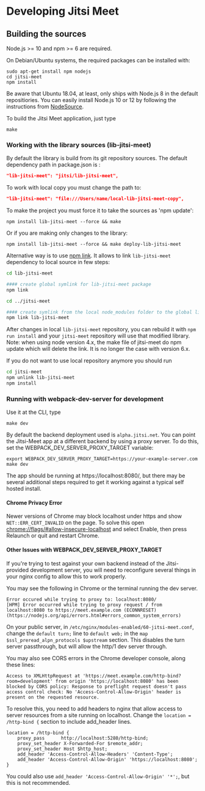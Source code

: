 # Developing Jitsi Meet

## Building the sources

Node.js >= 10 and npm >= 6 are required.

On Debian/Ubuntu systems, the required packages can be installed with:
```
sudo apt-get install npm nodejs
cd jitsi-meet
npm install
```

Be aware that Ubuntu 18.04, at least, only ships with Node.js 8 in the default repositiories.  You can easily install Node.js 10 or 12 by following the instructions from [NodeSource](https://github.com/nodesource/distributions/blob/master/README.md#debinstall).

To build the Jitsi Meet application, just type
```
make
```

### Working with the library sources (lib-jitsi-meet)

By default the library is build from its git repository sources. The default dependency path in package.json is :
```json
"lib-jitsi-meet": "jitsi/lib-jitsi-meet",
```

To work with local copy you must change the path to:
```json
"lib-jitsi-meet": "file:///Users/name/local-lib-jitsi-meet-copy",
```

To make the project you must force it to take the sources as 'npm update':
```
npm install lib-jitsi-meet --force && make
```

Or if you are making only changes to the library:
```
npm install lib-jitsi-meet --force && make deploy-lib-jitsi-meet
```

Alternative way is to use [npm link](https://docs.npmjs.com/cli/link).
It allows to link `lib-jitsi-meet` dependency to local source in few steps:

```bash
cd lib-jitsi-meet

#### create global symlink for lib-jitsi-meet package
npm link

cd ../jitsi-meet

#### create symlink from the local node_modules folder to the global lib-jitsi-meet symlink
npm link lib-jitsi-meet
```

 After changes in local `lib-jitsi-meet` repository, you can rebuild it with `npm run install` and your `jitsi-meet` repository will use that modified library.
Note: when using node version 4.x, the make file of jitsi-meet do npm update which will delete the link. It is no longer the case with version 6.x.

If you do not want to use local repository anymore you should run
```bash
cd jitsi-meet
npm unlink lib-jitsi-meet
npm install
```
### Running with webpack-dev-server for development

Use it at the CLI, type
```
make dev
```

By default the backend deployment used is `alpha.jitsi.net`. You can point the Jitsi-Meet app at a different backend by using a proxy server. To do this, set the WEBPACK_DEV_SERVER_PROXY_TARGET variable:
```
export WEBPACK_DEV_SERVER_PROXY_TARGET=https://your-example-server.com
make dev
```

The app should be running at https://localhost:8080/, but there may be several additional steps required to get it working against a typical self hosted install.

#### Chrome Privacy Error

Newer versions of Chrome may block localhost under https and show `NET::ERR_CERT_INVALID` on the page. To solve this open [chrome://flags/#allow-insecure-localhost](chrome://flags/#allow-insecure-localhost) and select Enable, then press Relaunch or quit and restart Chrome.

#### Other Issues with WEBPACK_DEV_SERVER_PROXY_TARGET
If you're trying to test against your own backend instead of the Jitsi-provided development server, you will need to reconfigure several things in your nginx config to allow this to work properly.

You may see the following in Chrome or the terminal running the dev server.
```
Error occured while trying to proxy to: localhost:8080/
[HPM] Error occurred while trying to proxy request / from localhost:8080 to https://meet.example.com (ECONNRESET) (https://nodejs.org/api/errors.html#errors_common_system_errors)
```

On your public server, in ```/etc/nginx/modules-enabled/60-jitsi-meet.conf```, change the ```default turn;``` line to ```default web;``` in the ```map $ssl_preread_alpn_protocols $upstream``` section.  This disables the turn server passthrough, but will allow the http/1 dev server through.

You may also see CORS errors in the Chrome developer console, along these lines:

```
Access to XMLHttpRequest at 'https://meet.example.com/http-bind?room=development' from origin 'https://localhost:8080' has been blocked by CORS policy: Response to preflight request doesn't pass access control check: No 'Access-Control-Allow-Origin' header is present on the requested resource.
```

To resolve this, you need to add headers to nginx that allow access to server resources from a site running on localhost.  Change the ```location = /http-bind {``` section to include add_header lines.

```
location = /http-bind {
    proxy_pass      http://localhost:5280/http-bind;
    proxy_set_header X-Forwarded-For $remote_addr;
    proxy_set_header Host $http_host;
    add_header 'Access-Control-Allow-Headers' 'Content-Type';
    add_header 'Access-Control-Allow-Origin' 'https://localhost:8080';
}
```

You could also use ```add_header 'Access-Control-Allow-Origin' '*';```, but this is not recommended.